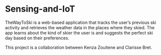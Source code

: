 # Sensing-and-IoT

TheWayToSki is a web-based application that tracks the user’s previous ski activity and retrieves the weather data in the places where they skied. The app learns about the kind of skier the user is and suggests the perfect ski day based on their preferences.  

This project is a collaboration between Kenza Zouitene and Clarisse Bret.

## 
